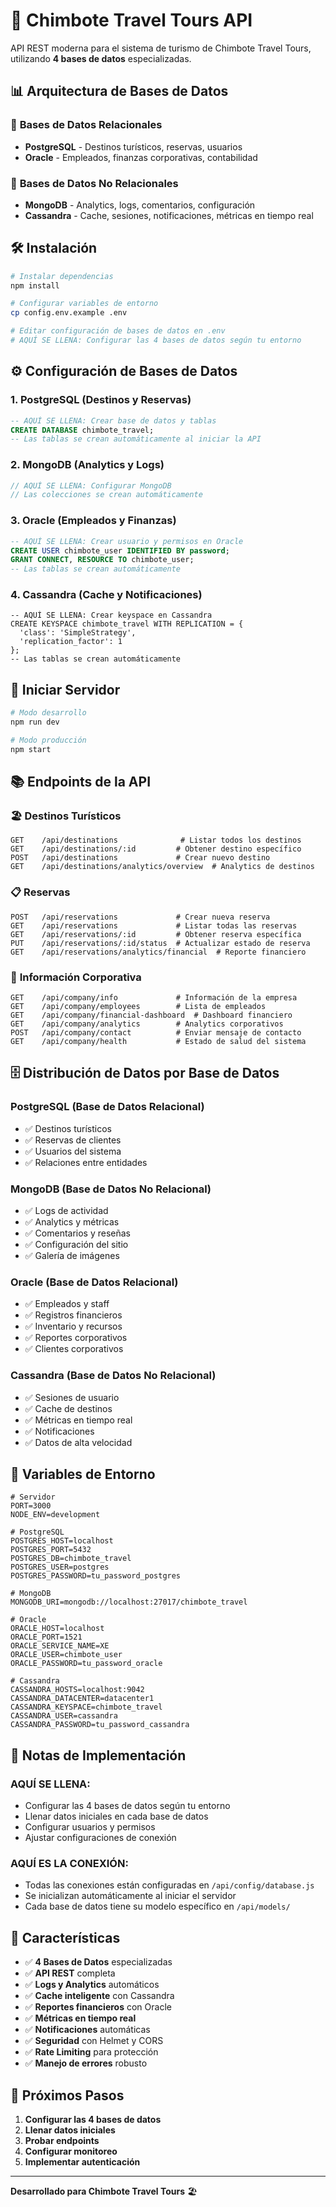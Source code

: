 # 🚀 Chimbote Travel Tours API

API REST moderna para el sistema de turismo de Chimbote Travel Tours, utilizando **4 bases de datos** especializadas.

## 📊 Arquitectura de Bases de Datos

### 🔗 **Bases de Datos Relacionales**
- **PostgreSQL** - Destinos turísticos, reservas, usuarios
- **Oracle** - Empleados, finanzas corporativas, contabilidad

### 🔗 **Bases de Datos No Relacionales**
- **MongoDB** - Analytics, logs, comentarios, configuración
- **Cassandra** - Cache, sesiones, notificaciones, métricas en tiempo real

## 🛠️ Instalación

```bash
# Instalar dependencias
npm install

# Configurar variables de entorno
cp config.env.example .env

# Editar configuración de bases de datos en .env
# AQUÍ SE LLENA: Configurar las 4 bases de datos según tu entorno
```

## ⚙️ Configuración de Bases de Datos

### 1. **PostgreSQL** (Destinos y Reservas)
```sql
-- AQUÍ SE LLENA: Crear base de datos y tablas
CREATE DATABASE chimbote_travel;
-- Las tablas se crean automáticamente al iniciar la API
```

### 2. **MongoDB** (Analytics y Logs)
```javascript
// AQUÍ SE LLENA: Configurar MongoDB
// Las colecciones se crean automáticamente
```

### 3. **Oracle** (Empleados y Finanzas)
```sql
-- AQUÍ SE LLENA: Crear usuario y permisos en Oracle
CREATE USER chimbote_user IDENTIFIED BY password;
GRANT CONNECT, RESOURCE TO chimbote_user;
-- Las tablas se crean automáticamente
```

### 4. **Cassandra** (Cache y Notificaciones)
```cql
-- AQUÍ SE LLENA: Crear keyspace en Cassandra
CREATE KEYSPACE chimbote_travel WITH REPLICATION = {
  'class': 'SimpleStrategy',
  'replication_factor': 1
};
-- Las tablas se crean automáticamente
```

## 🚀 Iniciar Servidor

```bash
# Modo desarrollo
npm run dev

# Modo producción
npm start
```

## 📚 Endpoints de la API

### 🏖️ **Destinos Turísticos**
```
GET    /api/destinations              # Listar todos los destinos
GET    /api/destinations/:id         # Obtener destino específico
POST   /api/destinations             # Crear nuevo destino
GET    /api/destinations/analytics/overview  # Analytics de destinos
```

### 📋 **Reservas**
```
POST   /api/reservations             # Crear nueva reserva
GET    /api/reservations             # Listar todas las reservas
GET    /api/reservations/:id         # Obtener reserva específica
PUT    /api/reservations/:id/status  # Actualizar estado de reserva
GET    /api/reservations/analytics/financial  # Reporte financiero
```

### 🏢 **Información Corporativa**
```
GET    /api/company/info             # Información de la empresa
GET    /api/company/employees        # Lista de empleados
GET    /api/company/financial-dashboard  # Dashboard financiero
GET    /api/company/analytics        # Analytics corporativos
POST   /api/company/contact          # Enviar mensaje de contacto
GET    /api/company/health           # Estado de salud del sistema
```

## 🗄️ Distribución de Datos por Base de Datos

### **PostgreSQL** (Base de Datos Relacional)
- ✅ Destinos turísticos
- ✅ Reservas de clientes
- ✅ Usuarios del sistema
- ✅ Relaciones entre entidades

### **MongoDB** (Base de Datos No Relacional)
- ✅ Logs de actividad
- ✅ Analytics y métricas
- ✅ Comentarios y reseñas
- ✅ Configuración del sitio
- ✅ Galería de imágenes

### **Oracle** (Base de Datos Relacional)
- ✅ Empleados y staff
- ✅ Registros financieros
- ✅ Inventario y recursos
- ✅ Reportes corporativos
- ✅ Clientes corporativos

### **Cassandra** (Base de Datos No Relacional)
- ✅ Sesiones de usuario
- ✅ Cache de destinos
- ✅ Métricas en tiempo real
- ✅ Notificaciones
- ✅ Datos de alta velocidad

## 🔧 Variables de Entorno

```env
# Servidor
PORT=3000
NODE_ENV=development

# PostgreSQL
POSTGRES_HOST=localhost
POSTGRES_PORT=5432
POSTGRES_DB=chimbote_travel
POSTGRES_USER=postgres
POSTGRES_PASSWORD=tu_password_postgres

# MongoDB
MONGODB_URI=mongodb://localhost:27017/chimbote_travel

# Oracle
ORACLE_HOST=localhost
ORACLE_PORT=1521
ORACLE_SERVICE_NAME=XE
ORACLE_USER=chimbote_user
ORACLE_PASSWORD=tu_password_oracle

# Cassandra
CASSANDRA_HOSTS=localhost:9042
CASSANDRA_DATACENTER=datacenter1
CASSANDRA_KEYSPACE=chimbote_travel
CASSANDRA_USER=cassandra
CASSANDRA_PASSWORD=tu_password_cassandra
```

## 📝 Notas de Implementación

### **AQUÍ SE LLENA:**
- Configurar las 4 bases de datos según tu entorno
- Llenar datos iniciales en cada base de datos
- Configurar usuarios y permisos
- Ajustar configuraciones de conexión

### **AQUÍ ES LA CONEXIÓN:**
- Todas las conexiones están configuradas en `/api/config/database.js`
- Se inicializan automáticamente al iniciar el servidor
- Cada base de datos tiene su modelo específico en `/api/models/`

## 🎯 Características

- ✅ **4 Bases de Datos** especializadas
- ✅ **API REST** completa
- ✅ **Logs y Analytics** automáticos
- ✅ **Cache inteligente** con Cassandra
- ✅ **Reportes financieros** con Oracle
- ✅ **Métricas en tiempo real**
- ✅ **Notificaciones** automáticas
- ✅ **Seguridad** con Helmet y CORS
- ✅ **Rate Limiting** para protección
- ✅ **Manejo de errores** robusto

## 🚀 Próximos Pasos

1. **Configurar las 4 bases de datos**
2. **Llenar datos iniciales**
3. **Probar endpoints**
4. **Configurar monitoreo**
5. **Implementar autenticación**

---

**Desarrollado para Chimbote Travel Tours** 🏖️
